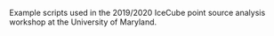 Example scripts used in the 2019/2020 IceCube point source analysis workshop at the University of Maryland.